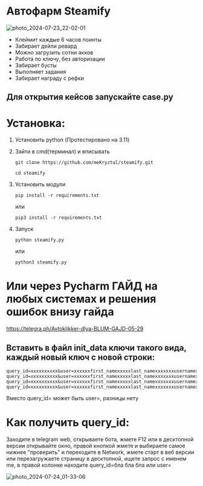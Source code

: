 # Автофарм Steamify
![photo_2024-07-23_22-02-01](https://github.com/user-attachments/assets/b854b0bf-2d7d-4c0a-ad9a-35d0a3da349d)



-  Клеймит каждые 6 часов поинты
-  Забирает дейли ревард
-  Можно загрузить сотни акков
-  Работа по ключу, без авторизации
-  Забирает бусты
-  Выполняет задания 
-  Забирает награду с рефки

## Для открытия кейсов запускайте case.py

# Установка:
1. Установить python (Протестировано на 3.11)

2. Зайти в cmd(терминал) и вписывать
   ```
   git clone https://github.com/meKryztal/steamify.git
   ```
   
   ```
   cd steamify
   ```
3. Установить модули
   
   ```
   pip install -r requirements.txt
   ```
 
   или
   
   ```
   pip3 install -r requirements.txt
   ```



4. Запуск
   ```
   python steamify.py
   ```

   или

   ```
   python3 steamify.py
   ```
   
# Или через Pycharm ГАЙД на любых системах и решения ошибок внизу гайда
https://telegra.ph/Avtoklikker-dlya-BLUM-GAJD-05-29
   



## Вставить в файл init_data ключи такого вида, каждый новый ключ с новой строки:
   ```
   query_id=xxxxxxxxxx&user=xxxxxxfirst_namexxxxxlast_namexxxxxxxusernamexxxxxxxlanguage_codexxxxxxxallows_write_to_pmxxxxxxx&auth_date=xxxxxx&hash=xxxxxxx
   query_id=xxxxxxxxxx&user=xxxxxxfirst_namexxxxxlast_namexxxxxxxusernamexxxxxxxlanguage_codexxxxxxxallows_write_to_pmxxxxxxx&auth_date=xxxxxx&hash=xxxxxxx
   query_id=xxxxxxxxxx&user=xxxxxxfirst_namexxxxxlast_namexxxxxxxusernamexxxxxxxlanguage_codexxxxxxxallows_write_to_pmxxxxxxx&auth_date=xxxxxx&hash=xxxxxxx
   query_id=xxxxxxxxxx&user=xxxxxxfirst_namexxxxxlast_namexxxxxxxusernamexxxxxxxlanguage_codexxxxxxxallows_write_to_pmxxxxxxx&auth_date=xxxxxx&hash=xxxxxxx
   ```
Вместо query_id= может быть user=, разницы нету
# Как получить query_id:
Заходите в telegram web, открываете бота, жмете F12 или в десктопной версии открывайте окно, правой кнопкой жмете и выбираете самое нижнее "проверить" и переходите в Network, жмете старт в веб версии или перезагружаете страницу в десктопной, ищете запрос с именем me, в правой колонке находите query_id=бла бла бла или user=

![photo_2024-07-24_01-33-06](https://github.com/user-attachments/assets/0fd130cd-e8e9-4e71-bf57-9f7a9b4e9d56)

